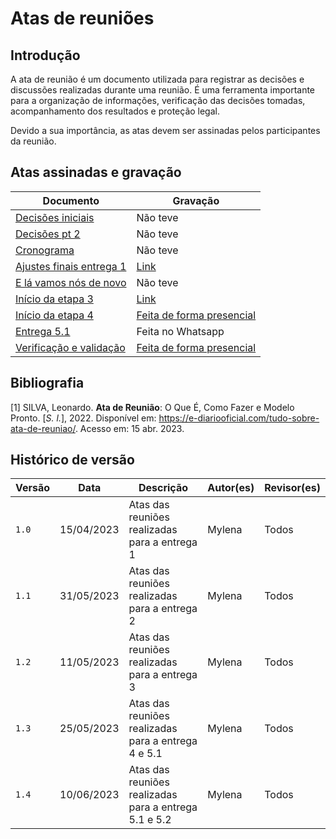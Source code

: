 # Atas de reuniões

## Introdução

 A ata de reunião é um documento utilizada para registrar as decisões e discussões realizadas durante uma reunião. É uma ferramenta importante para a organização de informações, verificação das decisões tomadas, acompanhamento dos resultados e proteção legal.
 
Devido a sua importância, as atas devem ser assinadas pelos participantes da reunião. 

## Atas assinadas e gravação

|Documento|Gravação  |
|--|--|
|[Decisões iniciais](https://unbbr-my.sharepoint.com/:b:/g/personal/211029497_aluno_unb_br/ET70WWU2w4lEvpnx2HB1lqUB9ggQfThyfPpFeqAKbHE2zA?e=cmF8cj)  | Não teve |
|[Decisões pt 2](https://unbbr-my.sharepoint.com/:b:/g/personal/211029497_aluno_unb_br/EamdHFfd97NGqrK_areBWAQBETXifyiiKS2kaz69STILLA?e=OttyIt)| Não teve
|[Cronograma](https://unbbr-my.sharepoint.com/:b:/g/personal/211029497_aluno_unb_br/EV0-Xe9g2YhLveIGywPPZjgBZJ8H9eswDfB2FZbJZsZUSw?e=NZLedQ)| Não teve
| [Ajustes finais entrega 1](https://unbbr-my.sharepoint.com/:b:/g/personal/211029497_aluno_unb_br/ETj9-j-RykpAhUtwFGwecsoBR7U6vTItTc2dnJj1aCQJTA?e=ZquvfV)|[Link](https://youtu.be/xmTG8MMpY8Y)
|[E lá vamos nós de novo](https://unbbr-my.sharepoint.com/:b:/g/personal/211029497_aluno_unb_br/ESqqoghq39RNn7_QRXKcOwgB3d8CoFCPCu--7UQAHCvWeA?e=Th472Q)| Não teve 
|[Início da etapa 3](https://unbbr-my.sharepoint.com/:b:/g/personal/211029497_aluno_unb_br/EZoPfEuO2AFFj1s8ctUed_EBM570csctoPsSm1SoaUIFfg?e=IpNYqe) | [Link](https://youtu.be/El_cwOEWp14)
|[Início da etapa 4 ](https://unbbr-my.sharepoint.com/:b:/g/personal/211029497_aluno_unb_br/ET0cLXPtA5RNkTa6TDa_BPwB8QUmMvR31_o7CPkXOJXNGQ?e=y1A0NJ)   | [Feita de forma presencial](https://unbbr-my.sharepoint.com/:i:/g/personal/211029497_aluno_unb_br/ERKoNKGXiQpBhrZ4-yRppUEBh_hzvNKimq6oJPt9-rMTKw?e=9dDfPX)|
| [Entrega 5.1](https://unbbr-my.sharepoint.com/:b:/g/personal/211029497_aluno_unb_br/EfN-Uq17mS1Gn7_NABA_laMBkOsyba_wQTxBBjLPbGFA_Q?e=VCHPig)| Feita no Whatsapp
| [Verificação e validação](https://unbbr-my.sharepoint.com/:b:/g/personal/211029497_aluno_unb_br/EZVINflYfH1OqQWNvFwZPbcBQGjzb-iCjTmB5k3rgh7rHQ?e=oRfU8H) | [Feita de forma presencial](https://unbbr-my.sharepoint.com/:i:/g/personal/211029497_aluno_unb_br/ERI3-4jbdHNGuobwbSv35G0BY1icuHHwCiY5FTtHzDqWoQ?e=JRQqWP)


## Bibliografia
[1] SILVA, Leonardo. **Ata de Reunião**: O Que É, Como Fazer e Modelo Pronto. [_S. l._], 2022. Disponível em: https://e-diariooficial.com/tudo-sobre-ata-de-reuniao/. Acesso em: 15 abr. 2023.

## Histórico de versão
| Versão | Data | Descrição| Autor(es)| Revisor(es)
|--|--|--|--|--|
| `1.0` |15/04/2023|Atas das reuniões realizadas para a entrega 1| Mylena| Todos
| `1.1` |31/05/2023|Atas das reuniões realizadas para a entrega 2| Mylena| Todos
| `1.2` |11/05/2023|Atas das reuniões realizadas para a entrega 3 | Mylena| Todos
| `1.3` |25/05/2023|Atas das reuniões realizadas para a entrega 4 e 5.1 | Mylena| Todos
| `1.4` |10/06/2023|Atas das reuniões realizadas para a entrega 5.1 e 5.2 | Mylena| Todos


